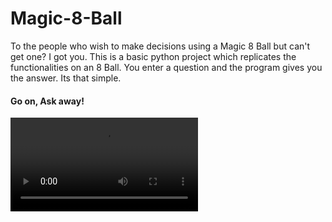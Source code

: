 # Magic-8-Ball

 To the people who wish to make decisions using a Magic 8 Ball but can't get one? I got you.
 This is a basic python project which replicates the functionalities on an 8 Ball.
 You enter a question and the program gives you the answer. Its that simple. 

#### Go on, Ask away!

 ![8ballDemo](https://github.com/varshitha1707/Magic-8-Ball/blob/main/8ballDemo.mp4)
